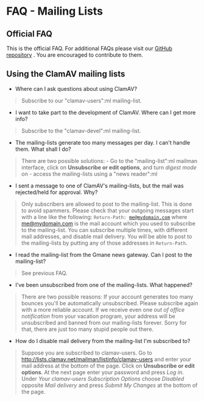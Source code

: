 # FAQ - Mailing Lists #

## Official FAQ ##

This is the official FAQ. For additional FAQs please visit our [GitHub repository](https://github.com/vrtadmin/clamav-faq) . You are encouraged to contribute to them.

## Using the ClamAV mailing lists ##

* Where can I ask questions about using ClamAV?

>Subscribe to our "clamav-users":ml mailing-list.

* I want to take part to the development of ClamAV. Where can I get more info?

>Subscribe to the "clamav-devel":ml mailing-list.

* The mailing-lists generate too many messages per day. I can't handle them. What shall I do?

>There are two possible solutions: 	- Go to the "mailing-list":ml mailman interface, click on __Unsubscribe or edit options__, and turn _digest mode_ on 	- access the mailing-lists using a "news reader":ml

* I sent a message to one of ClamAV's mailing-lists, but the mail was rejected/held for approval. Why?

>Only subscribers are allowed to post to the mailing-list. This is done to avoid spammers. Please check that your outgoing messages start with a line like the following: <code>Return-Path: me@mydomain.com</code> where me@mydomain.com is the mail account which you used to subscribe to the mailing-list. You can subscribe multiple times, with different mail addresses, and  disable mail delivery. You will be able to post to the mailing-lists by putting any of those addresses in <code>Return-Path</code>.

* I read the mailing-list from the Gmane news gateway. Can I post to the mailing-list?

>See previous FAQ.

* I've been unsubscribed from one of the mailing-lists. What happened?

>There are two possible reasons: If your account generates too many bounces you'll be automatically unsubscribed.  Please subscribe again with a more reliable account. If we receive even one _out of office notification_ from your vacation program,  your address will be unsubscribed and banned from our mailing-lists forever.  Sorry for that, there are just too many stupid people out there.

* How do I disable mail delivery from the mailing-list I'm subscribed to?

>Suppose you are subscribed to clamav-users. Go to http://lists.clamav.net/mailman/listinfo/clamav-users and enter your mail address at the bottom of the page. Click on __Unsubscribe or edit options__. At the next page enter your password and press _Log in_. Under _Your clamav-users Subscription Options_ choose _Disabled_ opposite _Mail delivery_ and press _Submit My Changes_ at the bottom of the page.

